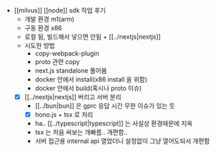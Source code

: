 - [[milvus]] [[node]] sdk 작업 후기
  - 개발 환경 m1(arm)
  - 구동 환경 x86
  - 로컬 됨, 빌드해서 넣으면 안됨 + [[../nextjs|nextjs]]
  - 시도한 방법
    - copy-webpack-plugin
    - proto 관련 copy
    - next.js standalone 풀어봄
    - docker 안에서 install(x86 install 을 위함)
    - docker 안에서 build(혹시나 proto 이슈)
  - [X] [[../nextjs|nextjs]] 버리고 서버 분리
    - [[../bun|bun]] 은 gprc 응답 시간 무한 이슈가 있는 듯
    - [X] hono.js + tsx 로 처리
    - ha.. [[../typescript|typescript]] 는 사실상 환경때문에 지옥
    - tsx 는 처음 써보는 개빠름.. 개편함..
    - 서버 접근용 internal api 열었더니 설정없이 그냥 열어도되서 개편함
